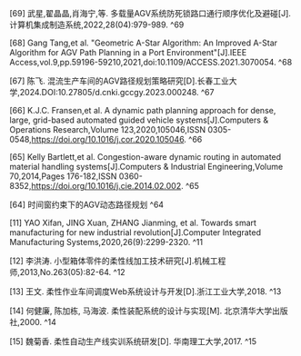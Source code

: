 [69] 武星,翟晶晶,肖海宁,等. 多载量AGV系统防死锁路口通行顺序优化及避碰[J].计算机集成制造系统,2022,28(04):979-989.
^69

[68] Gang Tang,et al. "Geometric A-Star Algorithm: An Improved A-Star Algorithm for AGV Path Planning in a Port Environment"[J].IEEE Access,vol.9,pp.59196-59210,2021,doi:10.1109/ACCESS.2021.3070054.
^68

[67] 陈飞. 混流生产车间的AGV路径规划策略研究[D].长春工业大学,2024.DOI:10.27805/d.cnki.gccgy.2023.000248.
^67

[66] K.J.C. Fransen,et al. A dynamic path planning approach for dense, large, grid-based automated guided vehicle systems[J].Computers & Operations Research,Volume 123,2020,105046,ISSN 0305-0548,https://doi.org/10.1016/j.cor.2020.105046.
^66

[65] Kelly Bartlett,et al. Congestion-aware dynamic routing in automated material handling systems[J].Computers & Industrial Engineering,Volume 70,2014,Pages 176-182,ISSN 0360-8352,https://doi.org/10.1016/j.cie.2014.02.002.
^65

[64] 时间窗约束下的AGV动态路径规划
^64

[11] YAO Xifan, JING Xuan, ZHANG Jianming, et al. Towards smart manufacturing for new industrial revolution[J].Computer Integrated Manufacturing Systems,2020,26(9):2299-2320.
^11

[12] 李洪涛. 小型箱体零件的柔性线加工技术研究[J].机械工程师,2013,No.263(05):82-64.
^12

[13] 王文. 柔性作业车间调度Ｗeb系统设计与开发[D].浙江工业大学,2018.
^13

[14] 何健廉, 陈加栋, 马海波. 柔性装配系统的设计与实现[M]. 北京清华大学出版社,2000.
^14

[15] 魏菊香. 柔性自动生产线实训系统研发[D]. 华南理工大学,2017.
^15

